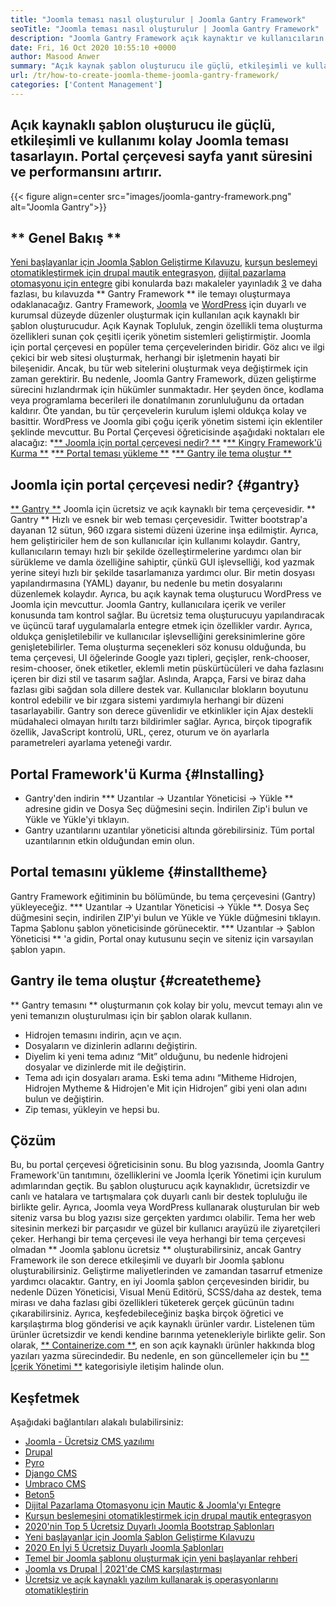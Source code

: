 ```yaml
---
title: "Joomla teması nasıl oluşturulur | Joomla Gantry Framework" 
seoTitle: "Joomla teması nasıl oluşturulur | Joomla Gantry Framework" 
description: "Joomla Gantry Framework açık kaynaktır ve kullanıcıların hızlı bir şekilde dinamik ve duyarlı Joomla CMS şablonları oluşturmalarını sağlayan GUI sunar." 
date: Fri, 16 Oct 2020 10:55:10 +0000
author: Masood Anwer
summary: "Açık kaynak şablon oluşturucu ile güçlü, etkileşimli ve kullanımı kolay Joomla teması tasarlayın. Portal çerçevesi sayfa yanıt süresini ve performansını artırır." 
url: /tr/how-to-create-joomla-theme-joomla-gantry-framework/
categories: ['Content Management']
---
```


## Açık kaynaklı şablon oluşturucu ile güçlü, etkileşimli ve kullanımı kolay Joomla teması tasarlayın. Portal çerçevesi sayfa yanıt süresini ve performansını artırır.

{{< figure align=center src="images/joomla-gantry-framework.png" alt="Joomla Gantry">}}


## ** Genel Bakış **
[Yeni başlayanlar için Joomla Şablon Geliştirme Kılavuzu][1], [kurşun beslemeyi otomatikleştirmek için drupal mautik entegrasyon][2], [dijital pazarlama otomasyonu için entegre][3] gibi konularda bazı makaleler yayınladık [3] ve daha fazlası, bu kılavuzda ** Gantry Framework ** ile temayı oluşturmaya odaklanacağız. Gantry Framework, [Joomla][4] ve [WordPress][5] için duyarlı ve kurumsal düzeyde düzenler oluşturmak için kullanılan açık kaynaklı bir şablon oluşturucudur. Açık Kaynak Topluluk, zengin özellikli tema oluşturma özellikleri sunan çok çeşitli içerik yönetim sistemleri geliştirmiştir. Joomla için portal çerçevesi en popüler tema çerçevelerinden biridir. Göz alıcı ve ilgi çekici bir web sitesi oluşturmak, herhangi bir işletmenin hayati bir bileşenidir. Ancak, bu tür web sitelerini oluşturmak veya değiştirmek için zaman gerektirir.
Bu nedenle, Joomla Gantry Framework, düzen geliştirme sürecini hızlandırmak için hükümler sunmaktadır. Her şeyden önce, kodlama veya programlama becerileri ile donatılmanın zorunluluğunu da ortadan kaldırır. Öte yandan, bu tür çerçevelerin kurulum işlemi oldukça kolay ve basittir. WordPress ve Joomla gibi çoğu içerik yönetim sistemi için eklentiler şeklinde mevcuttur. Bu Portal Çerçevesi öğreticisinde aşağıdaki noktaları ele alacağız:
  *[** Joomla için portal çerçevesi nedir? **][6]
  *[** Kingry Framework'ü Kurma **][7]
  *[** Portal teması yükleme **][8]
  *[** Gantry ile tema oluştur **][9]

## Joomla için portal çerçevesi nedir? {#gantry}
[** Gantry **][10] Joomla için ücretsiz ve açık kaynaklı bir tema çerçevesidir. ** Gantry ** Hızlı ve esnek bir web teması çerçevesidir. Twitter bootstrap'a dayanan 12 sütun, 960 ızgara sistemi düzeni üzerine inşa edilmiştir. Ayrıca, hem geliştiriciler hem de son kullanıcılar için kullanımı kolaydır. Gantry, kullanıcıların temayı hızlı bir şekilde özelleştirmelerine yardımcı olan bir sürükleme ve damla özelliğine sahiptir, çünkü GUI işlevselliği, kod yazmak yerine siteyi hızlı bir şekilde tasarlamanıza yardımcı olur. Bir metin dosyası yapılandırmasına (YAML) dayanır, bu nedenle bu metin dosyalarını düzenlemek kolaydır. Ayrıca, bu açık kaynak tema oluşturucu WordPress ve Joomla için mevcuttur. Joomla Gantry, kullanıcılara içerik ve veriler konusunda tam kontrol sağlar. Bu ücretsiz tema oluşturucuyu yapılandıracak ve üçüncü taraf uygulamalarla entegre etmek için özellikler vardır. Ayrıca, oldukça genişletilebilir ve kullanıcılar işlevselliğini gereksinimlerine göre genişletebilirler.
Tema oluşturma seçenekleri söz konusu olduğunda, bu tema çerçevesi, UI öğelerinde Google yazı tipleri, geçişler, renk-chooser, resim-chooser, önek etiketler, eklemli metin püskürtücüleri ve daha fazlasını içeren bir dizi stil ve tasarım sağlar. Aslında, Arapça, Farsi ve biraz daha fazlası gibi sağdan sola dillere destek var. Kullanıcılar blokların boyutunu kontrol edebilir ve bir ızgara sistemi yardımıyla herhangi bir düzeni tasarlayabilir. Gantry son derece güvenlidir ve etkinlikler için Ajax destekli müdahaleci olmayan hırıltı tarzı bildirimler sağlar. Ayrıca, birçok tipografik özellik, JavaScript kontrolü, URL, çerez, oturum ve ön ayarlarla parametreleri ayarlama yeteneği vardır.

## Portal Framework'ü Kurma {#Installing}
  * Gantry'den indirin
  *** Uzantılar -> Uzantılar Yöneticisi -> Yükle ** adresine gidin ve Dosya Seç düğmesini seçin. İndirilen Zip'i bulun ve Yükle ve Yükle'yi tıklayın.
  * Gantry uzantılarını uzantılar yöneticisi altında görebilirsiniz. Tüm portal uzantılarının etkin olduğundan emin olun.

## Portal temasını yükleme {#installtheme}
Gantry Framework eğitiminin bu bölümünde, bu tema çerçevesini (Gantry) yükleyeceğiz.
  *** Uzantılar -> Uzantılar Yöneticisi -> Yükle **. Dosya Seç düğmesini seçin, indirilen ZIP'yi bulun ve Yükle ve Yükle düğmesini tıklayın. Tapma Şablonu şablon yöneticisinde görünecektir.
  *** Uzantılar -> Şablon Yöneticisi ** 'a gidin, Portal onay kutusunu seçin ve siteniz için varsayılan şablon yapın.

## Gantry ile tema oluştur {#createtheme}
** Gantry temasını ** oluşturmanın çok kolay bir yolu, mevcut temayı alın ve yeni temanızın oluşturulması için bir şablon olarak kullanın.
  * Hidrojen temasını indirin, açın ve açın.
  * Dosyaların ve dizinlerin adlarını değiştirin.
  * Diyelim ki yeni tema adınız “Mit” olduğunu, bu nedenle hidrojeni dosyalar ve dizinlerde mit ile değiştirin.
  * Tema adı için dosyaları arama. Eski tema adını “Mitheme Hidrojen, Hidrojen Mytheme & Hidrojen'e Mit için Hidrojen” gibi yeni olan adını bulun ve değiştirin.
  * Zip teması, yükleyin ve hepsi bu.

## Çözüm
Bu, bu portal çerçevesi öğreticisinin sonu. Bu blog yazısında, Joomla Gantry Framework'ün tanıtımını, özelliklerini ve Joomla İçerik Yönetimi için kurulum adımlarından geçtik. Bu şablon oluşturucu açık kaynaklıdır, ücretsizdir ve canlı ve hatalara ve tartışmalara çok duyarlı canlı bir destek topluluğu ile birlikte gelir. Ayrıca, Joomla veya WordPress kullanarak oluşturulan bir web siteniz varsa bu blog yazısı size gerçekten yardımcı olabilir. Tema her web sitesinin merkezi bir parçasıdır ve güzel bir kullanıcı arayüzü ile ziyaretçileri çeker. Herhangi bir tema çerçevesi ile veya herhangi bir tema çerçevesi olmadan ** Joomla şablonu ücretsiz ** oluşturabilirsiniz, ancak Gantry Framework ile son derece etkileşimli ve duyarlı bir Joomla şablonu oluşturabilirsiniz. Geliştirme maliyetlerinden ve zamandan tasarruf etmenize yardımcı olacaktır.
Gantry, en iyi Joomla şablon çerçevesinden biridir, bu nedenle Düzen Yöneticisi, Visual Menü Editörü, SCSS/daha az destek, tema mirası ve daha fazlası gibi özellikleri tüketerek gerçek gücünün tadını çıkarabilirsiniz. Ayrıca, keşfedebileceğiniz başka birçok öğretici ve karşılaştırma blog gönderisi ve açık kaynaklı ürünler vardır. Listelenen tüm ürünler ücretsizdir ve kendi kendine barınma yetenekleriyle birlikte gelir. Son olarak, [** Containerize.com **][11], en son açık kaynaklı ürünler hakkında blog yazıları yazma sürecindedir. Bu nedenle, en son güncellemeler için bu [** İçerik Yönetimi **][12] kategorisiyle iletişim halinde olun.

## Keşfetmek
Aşağıdaki bağlantıları alakalı bulabilirsiniz:
  * [Joomla - Ücretsiz CMS yazılımı][13]
  * [Drupal][14]
  * [Pyro][15]
  * [Django CMS][16]
  * [Umbraco CMS][17]
  * [Beton5][18]
  * [Dijital Pazarlama Otomasyonu için Mautic & Joomla'yı Entegre][3]
  * [Kurşun beslemesini otomatikleştirmek için drupal mautik entegrasyon][2]
  * [2020'nin Top 5 Ücretsiz Duyarlı Joomla Bootstrap Şablonları][19]
  * [Yeni başlayanlar için Joomla Şablon Geliştirme Kılavuzu][1]
  * [2020 En İyi 5 Ücretsiz Duyarlı Joomla Şablonları][19]
  * [Temel bir Joomla şablonu oluşturmak için yeni başlayanlar rehberi][20]
  * [Joomla vs Drupal | 2021'de CMS karşılaştırması][21]
  * [Ücretsiz ve açık kaynaklı yazılım kullanarak iş operasyonlarını otomatikleştirin][22]

  
[1]: https://blog.containerize.com/content-management/responsive-joomla-templates-tutorial/
[2]: https://blog.containerize.com/content-management/drupal-tutorial-automate-lead-growth-with-drupal-mautic/
[3]: https://blog.containerize.com/content-management/integrate-mautic-with-joomla-for-marketing-automation/
[4]: https://products.containerize.com/content-management/joomla/
[5]: https://products.containerize.com/blogging/wordpress/
[6]: #gantry
[7]: #Installing
[8]: #installtheme
[9]: #createtheme
[10]: http://gantry.org/
[11]: https://containerize.com
[12]: https://blog.containerize.com/category/content-management/
[13]: https://products.containerize.com/content-management/joomla
[14]: https://products.containerize.com/content-management/drupal
[15]: https://products.containerize.com/content-management/pyro
[16]: https://products.containerize.com/content-management/django
[17]: https://products.containerize.com/content-management/umbraco
[18]: https://products.containerize.com/content-management/concrete5
[19]: https://blog.containerize.com/content-management/top-5-best-free-responsive-joomla-templates-of-2020/
[20]: https://blog.containerize.com/content-management/beginners-guide-to-create-a-basic-joomla-template/
[21]: https://blog.containerize.com/content-management/joomla-vs-drupal-cms-comparison-in-2021/
[22]: https://blog.containerize.com/blogging/automate-business-operations-using-open-source-software/
